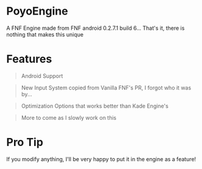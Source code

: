 # PoyoEngine
A FNF Engine made from FNF android 0.2.7.1 build 6... That's it, there is nothing that makes this unique

# Features
> Android Support

> New Input System copied from Vanilla FNF's PR, I forgot who it was by...

> Optimization Options that works better than Kade Engine's

> More to come as I slowly work on this

# Pro Tip

If you modify anything, I'll be very happy to put it in the engine as a feature!